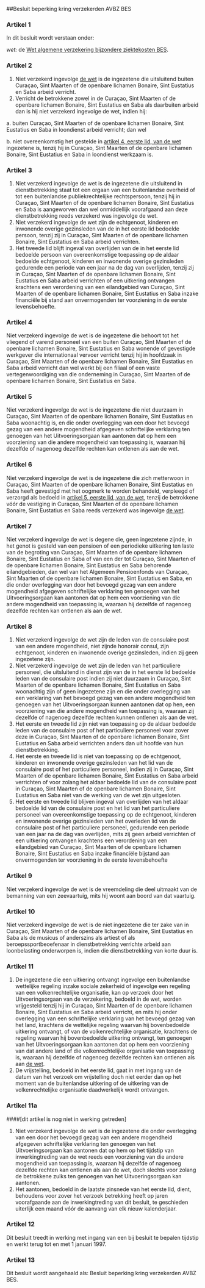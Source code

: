 <meta http-equiv='Content-Type' content='text/html; charset=utf-8' />

##Besluit beperking kring verzekerden AVBZ BES

### Artikel  1  

In dit besluit wordt verstaan onder: 

*wet:* de [Wet algemene verzekering bijzondere ziektekosten BES](../../../../../../../../wet-BES/wet/algemene/verzekering/bijzondere/ziektekosten/bes/BWBR0028294/README.md).   

### Artikel  2  

1.  Niet verzekerd ingevolge [de wet](../../../../../../../../wet-BES/wet/algemene/verzekering/bijzondere/ziektekosten/bes/BWBR0028294/README.md) is de ingezetene die uitsluitend buiten Curaçao, Sint Maarten of de openbare lichamen Bonaire, Sint Eustatius en Saba arbeid verricht.   
2.  Verricht de betrokkene zowel in de Curaçao, Sint Maarten of de openbare lichamen Bonaire, Sint Eustatius en Saba als daarbuiten arbeid dan is hij niet verzekerd ingevolge de wet, indien hij: 

a. buiten Curaçao, Sint Maarten of de openbare lichamen Bonaire, Sint Eustatius en Saba in loondienst arbeid verricht; dan wel  

b. niet overeenkomstig het gestelde in [artikel 4, eerste lid, van de wet](../../../../../../../../wet-BES/wet/algemene/verzekering/bijzondere/ziektekosten/bes/BWBR0028294/README.md) ingezetene is, tenzij hij in Curaçao, Sint Maarten of de openbare lichamen Bonaire, Sint Eustatius en Saba in loondienst werkzaam is.    

### Artikel  3  

1.  Niet verzekerd ingevolge de wet is de ingezetene die uitsluitend in dienstbetrekking staat tot een orgaan van een buitenlandse overheid of tot een buitenlandse publiekrechtelijke rechtspersoon, tenzij hij in Curaçao, Sint Maarten of de openbare lichamen Bonaire, Sint Eustatius en Saba is aangeworven dan wel onmiddellijk voorafgaand aan deze dienstbetrekking reeds verzekerd was ingevolge de wet.   
2.  Niet verzekerd ingevolge de wet zijn de echtgenoot, kinderen en inwonende overige gezinsleden van de in het eerste lid bedoelde persoon, tenzij zij in Curaçao, Sint Maarten of de openbare lichamen Bonaire, Sint Eustatius en Saba arbeid verrichten.   
3.  Het tweede lid blijft ingeval van overlijden van de in het eerste lid bedoelde persoon van overeenkomstige toepassing op de aldaar bedoelde echtgenoot, kinderen en inwonende overige gezinsleden gedurende een periode van een jaar na de dag van overlijden, tenzij zij in Curaçao, Sint Maarten of de openbare lichamen Bonaire, Sint Eustatius en Saba arbeid verrichten of een uitkering ontvangen krachtens een verordening van een eilandgebied van Curaçao, Sint Maarten of de openbare lichamen Bonaire, Sint Eustatius en Saba inzake financiële bij stand aan onvermogenden ter voorziening in de eerste levensbehoefte.  

### Artikel  4  

Niet verzekerd ingevolge de wet is de ingezetene die behoort tot het vliegend of varend personeel van een buiten Curaçao, Sint Maarten of de openbare lichamen Bonaire, Sint Eustatius en Saba wonende of gevestigde werkgever die internationaal vervoer verricht tenzij hij in hoofdzaak in Curaçao, Sint Maarten of de openbare lichamen Bonaire, Sint Eustatius en Saba arbeid verricht dan wel werkt bij een filiaal of een vaste vertegenwoordiging van die onderneming in Curaçao, Sint Maarten of de openbare lichamen Bonaire, Sint Eustatius en Saba. 

### Artikel  5  

Niet verzekerd ingevolge de wet is de ingezetene die niet duurzaam in Curaçao, Sint Maarten of de openbare lichamen Bonaire, Sint Eustatius en Saba woonachtig is, en die onder overlegging van een door het bevoegd gezag van een andere mogendheid afgegeven schriftelijke verklaring ten genoegen van het Uitvoeringsorgaan kan aantonen dat op hem een voorziening van die andere mogendheid van toepassing is, waaraan hij dezelfde of nagenoeg dezelfde rechten kan ontlenen als aan de wet. 

### Artikel  6  

Niet verzekerd ingevolge de wet is de ingezetene die zich metterwoon in Curaçao, Sint Maarten of de openbare lichamen Bonaire, Sint Eustatius en Saba heeft gevestigd met het oogmerk te worden behandeld, verpleegd of verzorgd als bedoeld in [artikel 5, eerste lid, van de wet](../../../../../../../../wet-BES/wet/algemene/verzekering/bijzondere/ziektekosten/bes/BWBR0028294/README.md), tenzij de betrokkene vóór de vestiging in Curaçao, Sint Maarten of de openbare lichamen Bonaire, Sint Eustatius en Saba reeds verzekerd was ingevolge [de wet](../../../../../../../../wet-BES/wet/algemene/verzekering/bijzondere/ziektekosten/bes/BWBR0028294/README.md). 

### Artikel  7  

Niet verzekerd ingevolge de wet is degene die, geen ingezetene zijnde, in het genot is gesteld van een pensioen of een periodieke uitkering ten laste van de begroting van Curaçao, Sint Maarten of de openbare lichamen Bonaire, Sint Eustatius en Saba of van een der tot Curaçao, Sint Maarten of de openbare lichamen Bonaire, Sint Eustatius en Saba behorende eilandgebieden, dan wel van het Algemeen Pensioenfonds van Curaçao, Sint Maarten of de openbare lichamen Bonaire, Sint Eustatius en Saba, en die onder overlegging van door het bevoegd gezag van een andere mogendheid afgegeven schriftelijke verklaring ten genoegen van het Uitvoeringsorgaan kan aantonen dat op hem een voorziening van die andere mogendheid van toepassing is, waaraan hij dezelfde of nagenoeg dezelfde rechten kan ontlenen als aan de wet. 

### Artikel  8  

1.  Niet verzekerd ingevolge de wet zijn de leden van de consulaire post van een andere mogendheid, niet zijnde honorair consul, zijn echtgenoot, kinderen en inwonende overige gezinsleden, indien zij geen ingezetene zijn.   
2.  Niet verzekerd ingevolge de wet zijn de leden van het particuliere personeel, die uitsluitend in dienst zijn van de in het eerste lid bedoelde leden van de consulaire post indien zij niet duurzaam in Curaçao, Sint Maarten of de openbare lichamen Bonaire, Sint Eustatius en Saba woonachtig zijn of geen ingezetene zijn en die onder overlegging van een verklaring van het bevoegd gezag van een andere mogendheid ten genoegen van het Uitvoeringsorgaan kunnen aantonen dat op hen, een voorziening van die andere mogendheid van toepassing is, waaraan zij dezelfde of nagenoeg dezelfde rechten kunnen ontlenen als aan de wet.   
3.  Het eerste en tweede lid zijn niet van toepassing op de aldaar bedoelde leden van de consulaire post of het particuliere personeel voor zover deze in Curaçao, Sint Maarten of de openbare lichamen Bonaire, Sint Eustatius en Saba arbeid verrichten anders dan uit hoofde van hun dienstbetrekking.   
4.  Het eerste en tweede lid is niet van toepassing op de echtgenoot, kinderen en inwonende overige gezinsleden van het lid van de consulaire post of het particuliere personeel, indien zij in Curaçao, Sint Maarten of de openbare lichamen Bonaire, Sint Eustatius en Saba arbeid verrichten of voor zolang het aldaar bedoelde lid van de consulaire post in Curaçao, Sint Maarten of de openbare lichamen Bonaire, Sint Eustatius en Saba niet van de werking van de wet zijn uitgesloten.   
5.  Het eerste en tweede lid blijven ingeval van overlijden van het aldaar bedoelde lid van de consulaire post en het lid van het particuliere personeel van overeenkomstige toepassing op de echtgenoot, kinderen en inwonende overige gezinsleden van het overleden lid van de consulaire post of het particuliere personeel, gedurende een periode van een jaar na de dag van overlijden, mits zij geen arbeid verrichten of een uitkering ontvangen krachtens een verordening van een eilandgebied van Curaçao, Sint Maarten of de openbare lichamen Bonaire, Sint Eustatius en Saba inzake financiële bijstand aan onvermogenden ter voorziening in de eerste levensbehoefte  

### Artikel  9  

Niet verzekerd ingevolge de wet is de vreemdeling die deel uitmaakt van de bemanning van een zeevaartuig, mits hij woont aan boord van dat vaartuig. 

### Artikel  10  

Niet verzekerd ingevolge de wet is de niet ingezetene die ter zake van in Curaçao, Sint Maarten of de openbare lichamen Bonaire, Sint Eustatius en Saba als de musicus of anderszins als artiest of als beroepssportbeoefenaar in dienstbetrekking verrichte arbeid aan loonbelasting onderworpen is, indien die dienstbetrekking van korte duur is. 

### Artikel  11  

1.  De ingezetene die een uitkering ontvangt ingevolge een buitenlandse wettelijke regeling inzake sociale zekerheid of ingevolge een regeling van een volkenrechtelijke organisatie, kan op verzoek door het Uitvoeringsorgaan van de verzekering, bedoeld in de wet, worden vrijgesteld tenzij hij in Curaçao, Sint Maarten of de openbare lichamen Bonaire, Sint Eustatius en Saba arbeid verricht, en mits hij onder overlegging van een schriftelijke verklaring van het bevoegd gezag van het land, krachtens de wettelijke regeling waarvan hij bovenbedoelde uitkering ontvangt, of van de volkenrechtelijke organisatie, krachtens de regeling waarvan hij bovenbedoelde uitkering ontvangt, ten genoegen van het Uitvoeringsorgaan kan aantonen dat op hem een voorziening van dat andere land of die volkenrechtelijke organisatie van toepassing is, waaraan hij dezelfde of nagenoeg dezelfde rechten kan ontlenen als aan [de wet](../../../../../../../../wet-BES/wet/algemene/verzekering/bijzondere/ziektekosten/bes/BWBR0028294/README.md).   
2.  De vrijstelling, bedoeld in het eerste lid, gaat in met ingang van de datum van het verzoek om vrijstelling doch niet eerder dan op het moment van de buitenlandse uitkering of de uitkering van de volkenrechtelijke organisatie daadwerkelijk wordt ontvangen.  

### Artikel  11a  

####[dit artikel is nog niet in werking getreden]

1.  Niet verzekerd ingevolge de wet is de ingezetene die onder overlegging van een door het bevoegd gezag van een andere mogendheid afgegeven schriftelijke verklaring ten genoegen van het Uitvoeringsorgaan kan aantonen dat op hem op het tijdstip van inwerkingtreding van de wet reeds een voorziening van die andere mogendheid van toepassing is, waaraan hij dezelfde of nagenoeg dezelfde rechten kan ontlenen als aan de wet, doch slechts voor zolang de betrokkene zulks ten genoegen van het Uitvoeringsorgaan kan aantonen.   
2.  Het aantonen, bedoeld in de laatste zinsnede van het eerste lid, dient, behoudens voor zover het verzoek betrekking heeft op jaren voorafgaande aan de inwerkingtreding van dit besluit, te geschieden uiterlijk een maand vóór de aanvang van elk nieuw kalenderjaar.  

### Artikel  12  

Dit besluit treedt in werking met ingang van een bij besluit te bepalen tijdstip en werkt terug tot en met 1 januari 1997. 

### Artikel  13  

Dit besluit wordt aangehaald als: Besluit beperking kring verzekerden AVBZ BES. 
